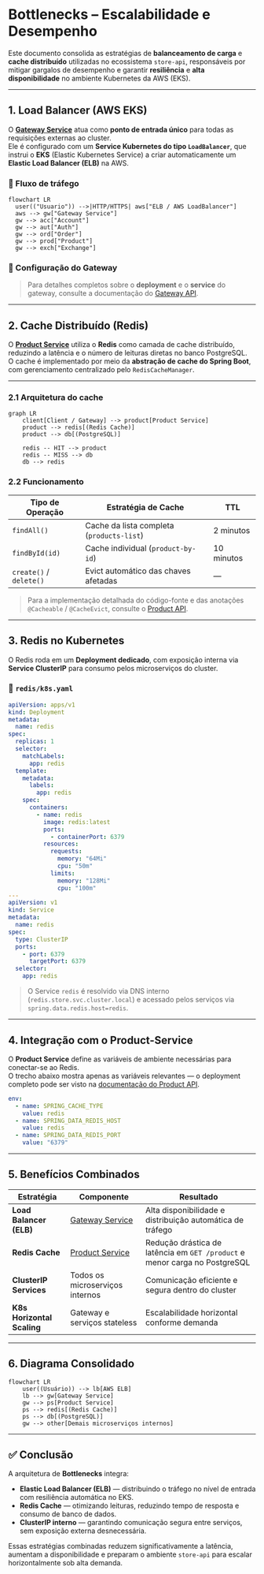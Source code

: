 # Bottlenecks – Escalabilidade e Desempenho

Este documento consolida as estratégias de **balanceamento de carga** e **cache distribuído** utilizadas no ecossistema `store-api`, responsáveis por mitigar gargalos de desempenho e garantir **resiliência** e **alta disponibilidade** no ambiente Kubernetes da AWS (EKS).

---

## 1. Load Balancer (AWS EKS)

O **[Gateway Service](../gatewayapi/main.md)** atua como **ponto de entrada único** para todas as requisições externas ao cluster.  
Ele é configurado com um **Service Kubernetes do tipo `LoadBalancer`**, que instrui o **EKS** (Elastic Kubernetes Service) a criar automaticamente um **Elastic Load Balancer (ELB)** na AWS.

### 🔹 Fluxo de tráfego

```mermaid
flowchart LR
  user(("Usuario")) -->|HTTP/HTTPS| aws["ELB / AWS LoadBalancer"]
  aws --> gw["Gateway Service"]
  gw --> acc["Account"]
  gw --> aut["Auth"]
  gw --> ord["Order"]
  gw --> prod["Product"]
  gw --> exch["Exchange"]
```

### 🔹 Configuração do Gateway

> Para detalhes completos sobre o **deployment** e o **service** do gateway, consulte a documentação do [Gateway API](../gatewayapi/main.md).

---

## 2. Cache Distribuído (Redis)

O **[Product Service](../productapi/main.md)** utiliza o **Redis** como camada de cache distribuído, reduzindo a latência e o número de leituras diretas no banco PostgreSQL.  
O cache é implementado por meio da **abstração de cache do Spring Boot**, com gerenciamento centralizado pelo `RedisCacheManager`.

---

### 2.1 Arquitetura do cache

```mermaid
graph LR
    client[Client / Gateway] --> product[Product Service]
    product --> redis[(Redis Cache)]
    product --> db[(PostgreSQL)]

    redis -- HIT --> product
    redis -- MISS --> db
    db --> redis
```

### 2.2 Funcionamento

| Tipo de Operação | Estratégia de Cache | TTL |
|------------------|--------------------|------|
| `findAll()`      | Cache da lista completa (`products-list`) | 2 minutos |
| `findById(id)`   | Cache individual (`product-by-id`)        | 10 minutos |
| `create()` / `delete()` | Evict automático das chaves afetadas | — |

> Para a implementação detalhada do código-fonte e das anotações `@Cacheable` / `@CacheEvict`, consulte o [Product API](../productapi/main.md).

---

## 3. Redis no Kubernetes

O Redis roda em um **Deployment dedicado**, com exposição interna via **Service ClusterIP** para consumo pelos microserviços do cluster.

### 🔹 `redis/k8s.yaml`

```yaml
apiVersion: apps/v1
kind: Deployment
metadata:
  name: redis
spec:
  replicas: 1
  selector:
    matchLabels:
      app: redis
  template:
    metadata:
      labels:
        app: redis
    spec:
      containers:
        - name: redis
          image: redis:latest
          ports:
            - containerPort: 6379
          resources:
            requests:
              memory: "64Mi"
              cpu: "50m"
            limits:
              memory: "128Mi"
              cpu: "100m"
---
apiVersion: v1
kind: Service
metadata:
  name: redis
spec:
  type: ClusterIP
  ports:
    - port: 6379
      targetPort: 6379
  selector:
    app: redis
```

> O Service `redis` é resolvido via DNS interno (`redis.store.svc.cluster.local`) e acessado pelos serviços via `spring.data.redis.host=redis`.

---

## 4. Integração com o Product-Service

O **Product Service** define as variáveis de ambiente necessárias para conectar-se ao Redis.  
O trecho abaixo mostra apenas as variáveis relevantes — o deployment completo pode ser visto na [documentação do Product API](../productapi/main.md).

```yaml
env:
  - name: SPRING_CACHE_TYPE
    value: redis
  - name: SPRING_DATA_REDIS_HOST
    value: redis
  - name: SPRING_DATA_REDIS_PORT
    value: "6379"
```

---

## 5. Benefícios Combinados

| Estratégia | Componente | Resultado |
|-------------|-------------|------------|
| **Load Balancer (ELB)** | [Gateway Service](../gatewayapi/main.md) | Alta disponibilidade e distribuição automática de tráfego |
| **Redis Cache** | [Product Service](../productapi/main.md) | Redução drástica de latência em `GET /product` e menor carga no PostgreSQL |
| **ClusterIP Services** | Todos os microserviços internos | Comunicação eficiente e segura dentro do cluster |
| **K8s Horizontal Scaling** | Gateway e serviços stateless | Escalabilidade horizontal conforme demanda |

---

## 6. Diagrama Consolidado

```mermaid
flowchart LR
    user((Usuário)) --> lb[AWS ELB]
    lb --> gw[Gateway Service]
    gw --> ps[Product Service]
    ps --> redis[(Redis Cache)]
    ps --> db[(PostgreSQL)]
    gw --> other[Demais microserviços internos]
```

---

## ✅ Conclusão

A arquitetura de **Bottlenecks** integra:
- **Elastic Load Balancer (ELB)** — distribuindo o tráfego no nível de entrada com resiliência automática no EKS.  
- **Redis Cache** — otimizando leituras, reduzindo tempo de resposta e consumo de banco de dados.  
- **ClusterIP interno** — garantindo comunicação segura entre serviços, sem exposição externa desnecessária.

Essas estratégias combinadas reduzem significativamente a latência, aumentam a disponibilidade e preparam o ambiente `store-api` para escalar horizontalmente sob alta demanda.
